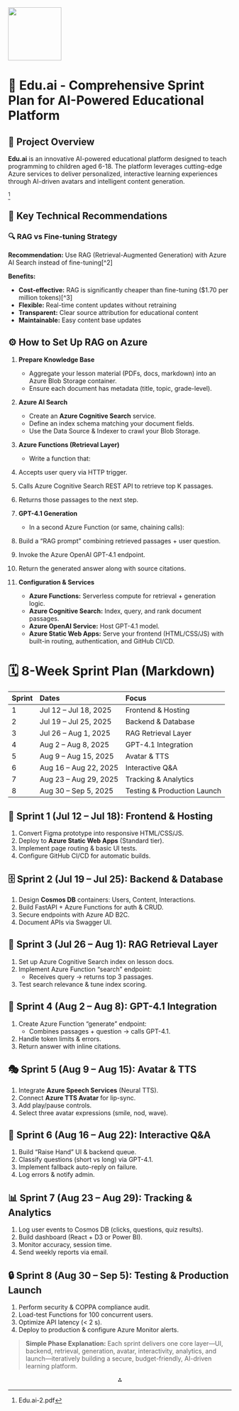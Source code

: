 <img src="https://r2cdn.perplexity.ai/pplx-full-logo-primary-dark%402x.png" class="logo" width="120"/>

# 🚀 Edu.ai - Comprehensive Sprint Plan for AI-Powered Educational Platform

## 🎯 Project Overview

**Edu.ai** is an innovative AI-powered educational platform designed to teach programming to children aged 6-18. The platform leverages cutting-edge Azure services to deliver personalized, interactive learning experiences through AI-driven avatars and intelligent content generation.

[^1]

## 🎪 Key Technical Recommendations

### 🔍 RAG vs Fine-tuning Strategy

**Recommendation:** Use RAG (Retrieval-Augmented Generation) with Azure AI Search instead of fine-tuning[^2]

**Benefits:**

- **Cost-effective:** RAG is significantly cheaper than fine-tuning (\$1.70 per million tokens)[^3]
- **Flexible:** Real-time content updates without retraining
- **Transparent:** Clear source attribution for educational content
- **Maintainable:** Easy content base updates


## ⚙️ How to Set Up RAG on Azure

1. **Prepare Knowledge Base**
    - Aggregate your lesson material (PDFs, docs, markdown) into an Azure Blob Storage container.
    - Ensure each document has metadata (title, topic, grade-level).
2. **Azure AI Search**
    - Create an **Azure Cognitive Search** service.
    - Define an index schema matching your document fields.
    - Use the Data Source \& Indexer to crawl your Blob Storage.
3. **Azure Functions (Retrieval Layer)**
    - Write a function that:

4. Accepts user query via HTTP trigger.
5. Calls Azure Cognitive Search REST API to retrieve top K passages.
6. Returns those passages to the next step.
1. **GPT-4.1 Generation**
    - In a second Azure Function (or same, chaining calls):

2. Build a “RAG prompt” combining retrieved passages + user question.
3. Invoke the Azure OpenAI GPT-4.1 endpoint.
4. Return the generated answer along with source citations.
1. **Configuration \& Services**
    - **Azure Functions:** Serverless compute for retrieval + generation logic.
    - **Azure Cognitive Search:** Index, query, and rank document passages.
    - **Azure OpenAI Service:** Host GPT-4.1 model.
    - **Azure Static Web Apps:** Serve your frontend (HTML/CSS/JS) with built-in routing, authentication, and GitHub CI/CD.

# 🗓️ 8-Week Sprint Plan (Markdown)

| Sprint | Dates | Focus |
| :-- | :-- | :-- |
| 1 | Jul 12 – Jul 18, 2025 | Frontend \& Hosting |
| 2 | Jul 19 – Jul 25, 2025 | Backend \& Database |
| 3 | Jul 26 – Aug 1, 2025 | RAG Retrieval Layer |
| 4 | Aug 2 – Aug 8, 2025 | GPT-4.1 Integration |
| 5 | Aug 9 – Aug 15, 2025 | Avatar \& TTS |
| 6 | Aug 16 – Aug 22, 2025 | Interactive Q\&A |
| 7 | Aug 23 – Aug 29, 2025 | Tracking \& Analytics |
| 8 | Aug 30 – Sep 5, 2025 | Testing \& Production Launch |

## 🚦 Sprint 1 (Jul 12 – Jul 18): Frontend \& Hosting

1. Convert Figma prototype into responsive HTML/CSS/JS.
2. Deploy to **Azure Static Web Apps** (Standard tier).
3. Implement page routing \& basic UI tests.
4. Configure GitHub CI/CD for automatic builds.

## 🗄️ Sprint 2 (Jul 19 – Jul 25): Backend \& Database

1. Design **Cosmos DB** containers: Users, Content, Interactions.
2. Build FastAPI + Azure Functions for auth \& CRUD.
3. Secure endpoints with Azure AD B2C.
4. Document APIs via Swagger UI.

## 🔎 Sprint 3 (Jul 26 – Aug 1): RAG Retrieval Layer

1. Set up Azure Cognitive Search index on lesson docs.
2. Implement Azure Function “search” endpoint:
    - Receives query → returns top 3 passages.
3. Test search relevance \& tune index scoring.

## 🤖 Sprint 4 (Aug 2 – Aug 8): GPT-4.1 Integration

1. Create Azure Function “generate” endpoint:
    - Combines passages + question → calls GPT-4.1.
2. Handle token limits \& errors.
3. Return answer with inline citations.

## 🎭 Sprint 5 (Aug 9 – Aug 15): Avatar \& TTS

1. Integrate **Azure Speech Services** (Neural TTS).
2. Connect **Azure TTS Avatar** for lip-sync.
3. Add play/pause controls.
4. Select three avatar expressions (smile, nod, wave).

## 🙋 Sprint 6 (Aug 16 – Aug 22): Interactive Q\&A

1. Build “Raise Hand” UI \& backend queue.
2. Classify questions (short vs long) via GPT-4.1.
3. Implement fallback auto-reply on failure.
4. Log errors \& notify admin.

## 📊 Sprint 7 (Aug 23 – Aug 29): Tracking \& Analytics

1. Log user events to Cosmos DB (clicks, questions, quiz results).
2. Build dashboard (React + D3 or Power BI).
3. Monitor accuracy, session time.
4. Send weekly reports via email.

## 🔒 Sprint 8 (Aug 30 – Sep 5): Testing \& Production Launch

1. Perform security \& COPPA compliance audit.
2. Load-test Functions for 100 concurrent users.
3. Optimize API latency (< 2 s).
4. Deploy to production \& configure Azure Monitor alerts.

> **Simple Phase Explanation:**
> Each sprint delivers one core layer—UI, backend, retrieval, generation, avatar, interactivity, analytics, and launch—iteratively building a secure, budget-friendly, AI-driven learning platform.

<div style="text-align: center">⁂</div>

[^1]: Edu.ai-2.pdf

